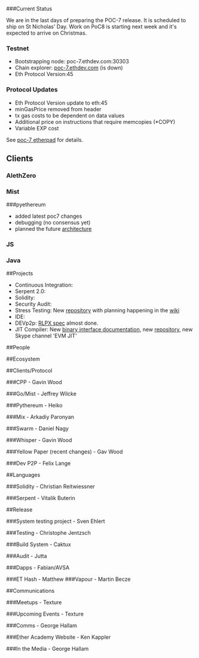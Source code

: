 ###Current Status 

We are in the last days of preparing the POC-7 release. It is scheduled to ship on St Nicholas' Day. Work on PoC8 is starting next week and it's expected to arrive on Christmas.

### Testnet
- Bootstrapping node: poc-7.ethdev.com:30303
- Chain explorer: [poc-7.ethdev.com](http://poc-7.ethdev.com) (is down)
- Eth Protocol Version:45

### Protocol Updates
* Eth Protocol Version update to eth:45
* minGasPrice removed from header
* tx gas costs to be dependent on data values
* Additional price on instructions that require memcopies (*COPY)
* Variable EXP cost

See [poc-7 etherpad](https://ethereum.etherpad.mozilla.org/14) for details.

## Clients
### AlethZero

### Mist

###pyethereum
* added latest poc7 changes 
* debugging (no consensus yet)
* planned the future [architecture](https://github.com/ethereum/pyethereum/issues/189) 

### JS

### Java

##Projects

* Continuous Integration: 
* Serpent 2.0: 
* Solidity: 
* Security Audit:
* Stress Testing: New [repository](https://github.com/ethereum/system-testing) with planning happening in the [wiki](https://github.com/ethereum/system-testing/wiki)
* IDE: 
* DEVp2p: [RLPX spec](https://github.com/ethereum/cpp-ethereum/wiki/RLPX:-Streaming-RLP) almost done.
* JIT Compiler: New [binary interface documentation](https://github.com/ethereum/wiki/wiki/EVM-JIT-Binary-Interface), new [repository](https://github.com/ethereum/evmjit), new Skype channel 'EVM JIT'


##People

##Ecosystem





##Clients/Protocol 

###CPP - Gavin Wood

###Go/Mist - Jeffrey Wilcke

###Pythereum - Heiko

###Mix - Arkadiy Paronyan

###Swarm - Daniel Nagy

###Whisper - Gavin Wood

###Yellow Paper (recent changes) - Gav Wood

###Dev P2P - Felix Lange


##Languages

###Solidity - Christian Reitwiessner

###Serpent - Vitalik Buterin


##Release

###System testing project - Sven Ehlert

###Testing - Christophe Jentzsch

###Build System - Caktux

###Audit - Jutta

###Dapps - Fabian/AVSA



###ET Hash - Matthew
###Vapour - Martin Becze


##Communications 

###Meetups - Texture

###Upcoming Events - Texture

###Comms - George Hallam

###Ether Academy Website - Ken Kappler

###In the Media - George Hallam

